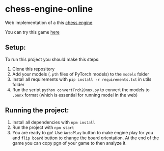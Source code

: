 # chess-engine-online

Web implementation of a this [chess engine](https://github.com/Skripkon/chess-engine)

You can try this game [here](https://setday.github.io/chess-engine-online/)

## Setup:

To run this project you should make this steps:

1. Clone this repository
2. Add your models (`.pth` files of PyTorch models) to the `models` folder
3. Install all requirements with `pip install -r requirements.txt` in utils folder
4. Run the script `python convertTrch2Onnx.py` to convert the models to `.onnx` format (which is essential for running model in the web) 

## Running the project:

1. Install all dependencies with `npm install`
2. Run the project with `npm start`
3. You are ready to go! Use `AutoPlay` button to make engine play for you and `flip board` button to change the board orientation. At the end of the game you can copy pgn of your game to then analyze it.

